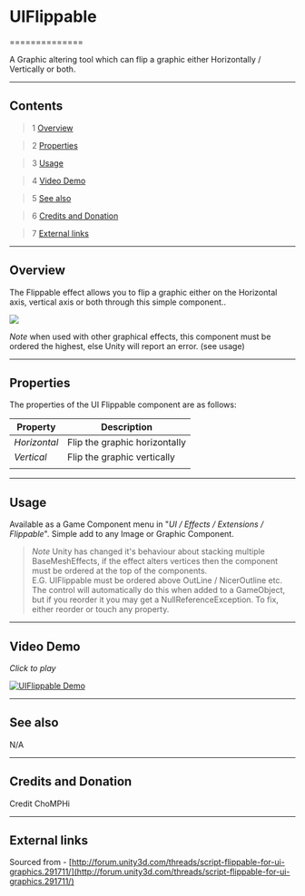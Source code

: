 # UIFlippable

==============

A Graphic altering tool which can flip a graphic either Horizontally / Vertically or both.

---------

## Contents

> 1 [Overview](#markdown-header-overview)

> 2 [Properties](#markdown-header-properties)

> 3 [Usage](#markdown-header-usage)

> 4 [Video Demo](#markdown-header-video-demo)

> 5 [See also](#markdown-header-see-also)

> 6 [Credits and Donation](#markdown-header-credits-and-donation)

> 7 [External links](#markdown-header-external-links)

---------

## Overview

The Flippable effect allows you to flip a graphic either on the Horizontal axis, vertical axis or both through this simple component..

![](https://bitbucket.org/UnityUIExtensions/unity-ui-extensions/wiki/Controls/Images/UIFlippableInspector.jpg)

*Note* when used with other graphical effects, this component must be ordered the highest, else Unity will report an error. (see usage)

---------

## Properties

The properties of the UI Flippable component are as follows:

Property | Description
--------- | --------------
*Horizontal*|Flip the graphic horizontally
*Vertical*|Flip the graphic vertically
||

---------

## Usage

Available as a Game Component menu in "*UI / Effects / Extensions / Flippable*". Simple add to any Image or Graphic Component.

> *Note*
> Unity has changed it's behaviour about stacking multiple BaseMeshEffects, if the effect alters vertices then the component must be ordered at the top of the components.  
> E.G. UIFlippable must be ordered above OutLine / NicerOutline etc.
> The control will automatically do this when added to a GameObject, but if you reorder it you may get a NullReferenceException.  To fix, either reorder or touch any property.

---------

## Video Demo

*Click to play*

[![UIFlippable Demo](https://bitbucket.org/UnityUIExtensions/unity-ui-extensions/wiki/Controls/Images/UIFlippableDemo.jpg)](https://bitbucket.org/UnityUIExtensions/unity-ui-extensions/wiki/Controls/Images/UIFlippableDemo.mp4 "UIFlippable Demo")

---------

## See also

N/A

---------

## Credits and Donation

Credit ChoMPHi

---------

## External links

Sourced from - [http://forum.unity3d.com/threads/script-flippable-for-ui-graphics.291711/](http://forum.unity3d.com/threads/script-flippable-for-ui-graphics.291711/)

